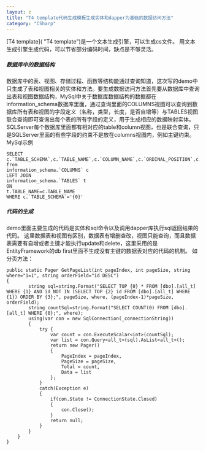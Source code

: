 ```yaml
---
layout: z
title: "T4 template代码生成模板生成实体和dapper为基础的数据访问方法"
category: "CSharp"
---
```


[T4 template]( "T4 template")是一个文本生成引擎，可以生成cs文件。
用文本生成引擎生成代码，可以节省部分编码时间，缺点是不够灵活。

##### 数据库中的数据结构
数据库中的表、视图、存储过程、函数等结构能通过查询知道，这次写的demo中只生成了表和视图相关的实体和方法。要生成数据访问方法首先要从数据库中查询出表和视图数据结构，MySql中关于数据库数据结构的数据都在information_schema数据库里面，通过查询里面的COLUMNS视图可以查询到数据库所有表和视图的字段定义（名称，类型，长度，是否自增等）与TABLES视图联合查询即可查询出每个表的所有字段的定义，用于生成相应的数据映射实体。
SQLServer每个数据库里面都有相对应的table和column视图，也是联合查询，只是SQLServer里面的有些字段的约束不是放在columns视图内，例如主键约束。
MySql示例

    SELECT 
    c.`TABLE_SCHEMA`,c.`TABLE_NAME`,c.`COLUMN_NAME`,c.`ORDINAL_POSITION`,c.`COLUMN_DEFAULT`,c.`IS_NULLABLE`,c.`DATA_TYPE`,c.`CHARACTER_MAXIMUM_LENGTH`,c.`CHARACTER_OCTET_LENGTH`,c.`NUMERIC_PRECISION`,c.`NUMERIC_SCALE`,c.`DATETIME_PRECISION`,c.`CHARACTER_SET_NAME`,c.`COLUMN_KEY`,c.`EXTRA`,t.TABLE_TYPE 
    from 
    information_schema.`COLUMNS` c 
    LEFT JOIN
    information_schema.`TABLES` t 
    ON 
    t.TABLE_NAME=c.TABLE_NAME  
    WHERE c.`TABLE_SCHEMA`='{0}'



##### 代码的生成
demo里面主要生成的代码是实体和sql命令以及调用dapper库执行sql返回结果的代码。
这里数据表和视图有区别，数据表有增删查改，视图只能查询，而且数据表需要有自增或者主键才能执行update和delete，这里采用的是EntityFramework的db first里面不生成没有主键的数据表对应的代码的机制。
如分页方法：

    public static Pager GetPageList(int pageIndex, int pageSize, string where="1=1", string orderField="id DESC")
    {
            string sql=string.Format("SELECT TOP {0} * FROM [dbo].[all_t] WHERE {1} AND id NOT IN (SELECT TOP {2} id FROM [dbo].[all_t] WHERE {1}) ORDER BY {3};", pageSize, where, (pageIndex-1)*pageSize, orderField);
            string countSql=string.Format("SELECT COUNT(0) FROM [dbo].[all_t] WHERE {0};", where);
            using(var con = new SqlConnection(_connectionString))
            {
                try {
                    var count = con.ExecuteScalar<int>(countSql);
                    var list = con.Query<all_t>(sql).AsList<all_t>();
                    return new Pager()
                    {
                        PageIndex = pageIndex,
                        PageSize = pageSize,
                        Total = count,
                        Data = list
                    };
                }
                catch(Exception e)
                {
                    if(con.State != ConnectionState.Closed)
                    {
                        con.Close();
                    }
                    return null;
                }
            }
        }
    } 

